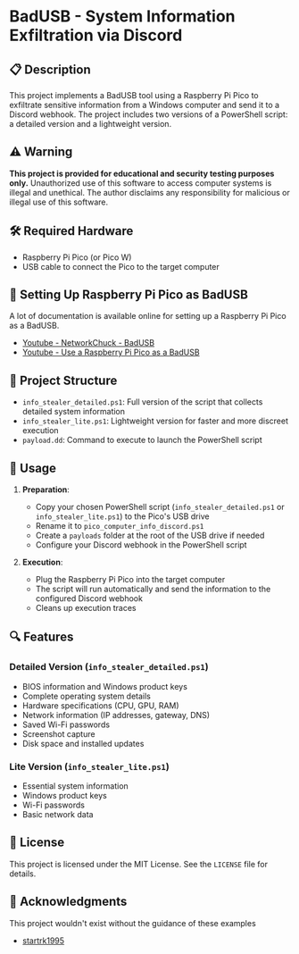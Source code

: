 # BadUSB - System Information Exfiltration via Discord

## 📋 Description
This project implements a BadUSB tool using a Raspberry Pi Pico to exfiltrate sensitive information from a Windows computer and send it to a Discord webhook. The project includes two versions of a PowerShell script: a detailed version and a lightweight version.

## ⚠️ Warning
**This project is provided for educational and security testing purposes only.** Unauthorized use of this software to access computer systems is illegal and unethical. The author disclaims any responsibility for malicious or illegal use of this software.

## 🛠️ Required Hardware
- Raspberry Pi Pico (or Pico W)
- USB cable to connect the Pico to the target computer

## 🔧 Setting Up Raspberry Pi Pico as BadUSB
A lot of documentation is available online for setting up a Raspberry Pi Pico as a BadUSB. 
- <a href="https://www.youtube.com/watch?v=e_f9p-_JWZw&t=105s">Youtube - NetworkChuck - BadUSB</a>
- <a href="https://www.youtube.com/results?search_query=Raspberry+Pico+as+Bad+USB">Youtube - Use a Raspberry Pi Pico as a BadUSB</a>

## 📂 Project Structure

- `info_stealer_detailed.ps1`: Full version of the script that collects detailed system information
- `info_stealer_lite.ps1`: Lightweight version for faster and more discreet execution
- `payload.dd`: Command to execute to launch the PowerShell script

## 🚀 Usage

1. **Preparation**:
   - Copy your chosen PowerShell script (`info_stealer_detailed.ps1` or `info_stealer_lite.ps1`) to the Pico's USB drive
   - Rename it to `pico_computer_info_discord.ps1`
   - Create a `payloads` folder at the root of the USB drive if needed
   - Configure your Discord webhook in the PowerShell script

2. **Execution**:
   - Plug the Raspberry Pi Pico into the target computer
   - The script will run automatically and send the information to the configured Discord webhook
   - Cleans up execution traces
   
## 🔍 Features

### Detailed Version (`info_stealer_detailed.ps1`)
- BIOS information and Windows product keys
- Complete operating system details
- Hardware specifications (CPU, GPU, RAM)
- Network information (IP addresses, gateway, DNS)
- Saved Wi-Fi passwords
- Screenshot capture
- Disk space and installed updates

### Lite Version (`info_stealer_lite.ps1`)
- Essential system information
- Windows product keys
- Wi-Fi passwords
- Basic network data

## 📜 License
This project is licensed under the MIT License. See the `LICENSE` file for details.

## 🙏 Acknowledgments
This project wouldn't exist without the guidance of these examples
- [startrk1995](https://github.com/startrk1995/BadUSB)